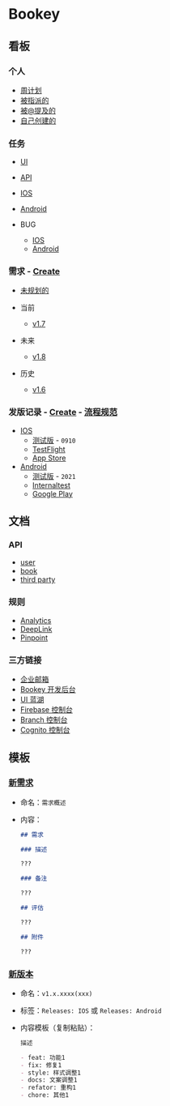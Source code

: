 # Bookey

## 看板

### 个人

- [周计划](https://github.com/bookey-dev/bookey.requirement/issues?q=is%3Aopen+is%3Aissue+label%3A%E5%91%A8%E8%AE%A1%E5%88%92)
- [被指派的](https://github.com/issues/assigned)
- [被@提及的](https://github.com/issues/mentioned)
- [自己创建的](https://github.com/issues)

### 任务

- [UI](https://github.com/bookey-dev/bookey.requirement/issues?q=is%3Aopen+is%3Aissue+label%3A%22Task%3A+UI%22)
- [API](https://github.com/bookey-dev/bookey.requirement/issues?q=is%3Aopen+is%3Aissue+label%3A%22Task%3A+API%22)
- [IOS](https://github.com/bookey-dev/bookey.requirement/issues?q=is%3Aopen+is%3Aissue+label%3A%22Task%3A+IOS%22)
- [Android](https://github.com/bookey-dev/bookey.requirement/issues?q=is%3Aopen+is%3Aissue+label%3A%22Task%3A+Android%22)

- BUG
  - [IOS](https://github.com/bookey-dev/bookey.requirement/issues?q=is%3Aopen+is%3Aissue+label%3A%22Bug%3A+IOS%22)
  - [Android](https://github.com/bookey-dev/bookey.requirement/issues?q=is%3Aopen+is%3Aissue+label%3A%22Bug%3A+Android%22)

### 需求 - [Create](#新需求)

- [未规划的](https://github.com/bookey-dev/bookey.requirement/issues?q=is%3Aopen+is%3Aissue+no%3Alabel)

- 当前

  - [v1.7](https://github.com/bookey-dev/bookey.requirement/projects/12)

- 未来

  - [v1.8](https://github.com/bookey-dev/bookey.requirement/projects/13)

- 历史

  - [v1.6](https://github.com/bookey-dev/bookey.requirement/projects/11)

### 发版记录 - [Create](#新版本) - [流程规范](docs/process-specification.md#版本发布)

- [IOS](https://github.com/bookey-dev/bookey.requirement/issues?q=is%3Aissue+label%3AReleases%EF%BC%9AIOS)
  - [测试版](https://www.pgyer.com/o9So) - `0910`
  - [TestFlight](https://apps.apple.com/cn/app/testflight/id899247664)
  - [App Store](https://apps.apple.com/cn/app/id1490069864)
- [Android](https://github.com/bookey-dev/bookey.requirement/issues?q=is%3Aissue+label%3AReleases%EF%BC%9AAndroid+)
  - [测试版](https://www.pgyer.com/C5re) - `2021`
  - [Internaltest](https://play.google.com/apps/internaltest/4700196513230198982)
  - [Google Play](https://play.google.com/store/apps/details?id=app.bookey)

## 文档

### API

- [user](https://dev.bookey.app:8081/swagger-ui.html)
- [book](https://dev.bookey.app:8082/swagger-ui.html)
- [third party](https://dev.bookey.app:8083/swagger-ui.html)

### 规则

- [Analytics](https://github.com/bookey-dev/bookey.docs/wiki/Analytics)
- [DeepLink](https://github.com/bookey-dev/bookey.docs/wiki/DeepLink)
- [Pinpoint](https://github.com/bookey-dev/bookey.docs/wiki/Pinpoint)

### 三方链接

- [企业邮箱](https://exmail.qq.com/login)
- [Bookey 开发后台](https://dev.bookey.app/sys/Home)
- [UI 蓝湖](https://lanhuapp.com/web/#/item?tid=5a7e615e-5e48-4932-8c33-c7e5075107ea)
- [Firebase 控制台](https://console.firebase.google.com/project/helpful-topic-261709/overview)
- [Branch 控制台](https://dashboard.branch.io)
- [Cognito 控制台](https://us-west-2.console.aws.amazon.com/cognito/users/?region=us-west-2#)

## 模板

### [新需求](https://github.com/bookey-dev/bookey.requirement/issues/new/choose)

- 命名：`需求概述`
- 内容：

  ```md
  ## 需求

  ### 描述

  ???

  ### 备注

  ???

  ## 评估

  ???

  ## 附件

  ???

  ```

### [新版本](https://github.com/bookey-dev/bookey.requirement/issues/new/choose)

- 命名：`v1.x.xxxx(xxx)`
- 标签：`Releases: IOS` 或 `Releases: Android`
- 内容模板（复制粘贴）：

   ```md
   描述

   - feat: 功能1
   - fix: 修复1
   - style: 样式调整1
   - docs: 文案调整1
   - refator: 重构1
   - chore: 其他1
   ```
